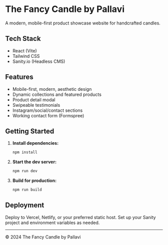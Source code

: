 # The Fancy Candle by Pallavi

A modern, mobile-first product showcase website for handcrafted candles.

## Tech Stack
- React (Vite)
- Tailwind CSS
- Sanity.io (Headless CMS)

## Features
- Mobile-first, modern, aesthetic design
- Dynamic collections and featured products
- Product detail modal
- Swipeable testimonials
- Instagram/social/contact sections
- Working contact form (Formspree)

## Getting Started

1. **Install dependencies:**
   ```sh
   npm install
   ```
2. **Start the dev server:**
   ```sh
   npm run dev
   ```
3. **Build for production:**
   ```sh
   npm run build
   ```

## Deployment
Deploy to Vercel, Netlify, or your preferred static host. Set up your Sanity project and environment variables as needed.

---

© 2024 The Fancy Candle by Pallavi
